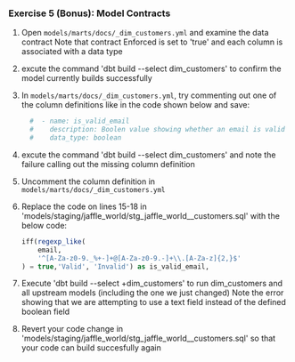 ### Exercise 5 (Bonus): Model Contracts

1. Open `models/marts/docs/_dim_customers.yml` and examine the data contract
   Note that contract Enforced is set to 'true' and each column is associated with a data type

2. excute the command 'dbt build --select dim_customers' to confirm the model currently builds successfully

3. In `models/marts/docs/_dim_customers.yml`, try commenting out one of the column definitions like in the code shown below and save:

    ```yml
      #  - name: is_valid_email
      #    description: Boolen value showing whether an email is valid or not 
      #    data_type: boolean
    ```
4. excute the command 'dbt build --select dim_customers' and note the failure calling out the missing column definition

5. Uncomment the column definition in `models/marts/docs/_dim_customers.yml`

6. Replace the code on lines 15-18 in 'models/staging/jaffle_world/stg_jaffle_world__customers.sql' with the below code:

    ```sql
    iff(regexp_like(
        email, 
        '^[A-Za-z0-9._%+-]+@[A-Za-z0-9.-]+\\.[A-Za-z]{2,}$'
    ) = true,'Valid', 'Invalid') as is_valid_email,
    ```

7. Execute 'dbt build --select +dim_customers' to run dim_customers and all upstream models (including the one we just changed)
   Note the error showing that we are attempting to use a text field instead of the defined boolean field

8. Revert your code change in 'models/staging/jaffle_world/stg_jaffle_world__customers.sql' so that your code can build succesfully again
